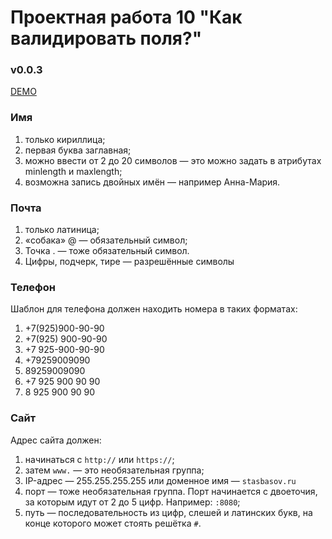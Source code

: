 # Проектная работа 10 "Как валидировать поля?"
### v0.0.3
[DEMO](https://next-ra.github.io/form)

### Имя

1. только кириллица;
2. первая буква заглавная;
3. можно ввести от 2 до 20 символов — это можно задать в атрибутах minlength и maxlength;
4. возможна запись двойных имён — например Анна-Мария.

### Почта

1. только латиница;
2. «собака» @ — обязательный символ;
3. Точка . — тоже обязательный символ.
4. Цифры, подчерк, тире — разрешённые символы

### Телефон

Шаблон для телефона должен находить номера в таких форматах:

1. +7(925)900-90-90
2. +7(925) 900-90-90
3. +7 925-900-90-90
4. +79259009090
5. 89259009090
6. +7 925 900 90 90
7. 8 925 900 90 90

### Сайт

Адрес сайта должен:
1. начинаться с `http://` или `https://`;
2. затем `www.` — это необязательная группа;
3. IP-адрес — 255.255.255.255 или доменное имя — `stasbasov.ru`
4. порт — тоже необязательная группа. Порт начинается с двоеточия, за которым идут от 2 до 5 цифр. Например: `:8080`;
5. путь — последовательность из цифр, слешей и латинских букв, на конце которого может стоять решётка `#`.

